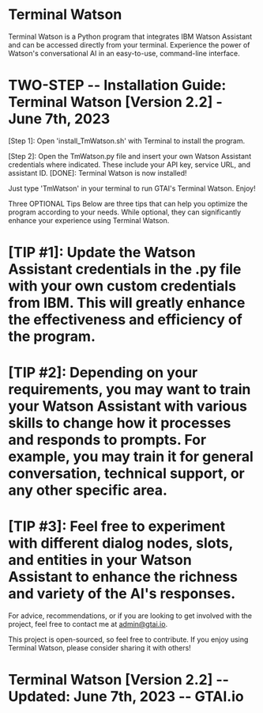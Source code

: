 # Terminal Watson
Terminal Watson is a Python program that integrates IBM Watson Assistant and can be accessed directly from your terminal. Experience the power of Watson's conversational AI in an easy-to-use, command-line interface.

# TWO-STEP -- Installation Guide: Terminal Watson [Version 2.2] - June 7th, 2023
[Step 1]: Open 'install_TmWatson.sh' with Terminal to install the program.

[Step 2]: Open the TmWatson.py file and insert your own Watson Assistant credentials where indicated. These include your API key, service URL, and assistant ID. [DONE]: Terminal Watson is now installed!

Just type 'TmWatson' in your terminal to run GTAI's Terminal Watson. Enjoy!

Three OPTIONAL Tips
Below are three tips that can help you optimize the program according to your needs. While optional, they can significantly enhance your experience using Terminal Watson.

# [TIP #1]: Update the Watson Assistant credentials in the .py file with your own custom credentials from IBM. This will greatly enhance the effectiveness and efficiency of the program.

# [TIP #2]: Depending on your requirements, you may want to train your Watson Assistant with various skills to change how it processes and responds to prompts. For example, you may train it for general conversation, technical support, or any other specific area.

# [TIP #3]: Feel free to experiment with different dialog nodes, slots, and entities in your Watson Assistant to enhance the richness and variety of the AI's responses.

For advice, recommendations, or if you are looking to get involved with the project, feel free to contact me at admin@gtai.io.

This project is open-sourced, so feel free to contribute. If you enjoy using Terminal Watson, please consider sharing it with others!

# Terminal Watson [Version 2.2] -- Updated: June 7th, 2023 -- GTAI.io

